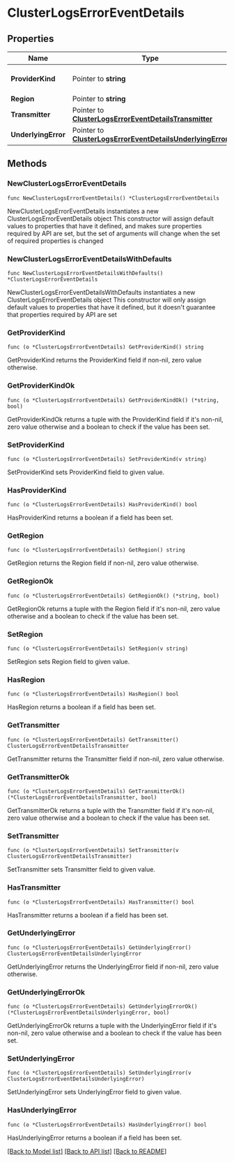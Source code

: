 # ClusterLogsErrorEventDetails

## Properties

Name | Type | Description | Notes
------------ | ------------- | ------------- | -------------
**ProviderKind** | Pointer to **string** | cloud provider used | [optional] 
**Region** | Pointer to **string** |  | [optional] 
**Transmitter** | Pointer to [**ClusterLogsErrorEventDetailsTransmitter**](ClusterLogsErrorEventDetailsTransmitter.md) |  | [optional] 
**UnderlyingError** | Pointer to [**ClusterLogsErrorEventDetailsUnderlyingError**](ClusterLogsErrorEventDetailsUnderlyingError.md) |  | [optional] 

## Methods

### NewClusterLogsErrorEventDetails

`func NewClusterLogsErrorEventDetails() *ClusterLogsErrorEventDetails`

NewClusterLogsErrorEventDetails instantiates a new ClusterLogsErrorEventDetails object
This constructor will assign default values to properties that have it defined,
and makes sure properties required by API are set, but the set of arguments
will change when the set of required properties is changed

### NewClusterLogsErrorEventDetailsWithDefaults

`func NewClusterLogsErrorEventDetailsWithDefaults() *ClusterLogsErrorEventDetails`

NewClusterLogsErrorEventDetailsWithDefaults instantiates a new ClusterLogsErrorEventDetails object
This constructor will only assign default values to properties that have it defined,
but it doesn't guarantee that properties required by API are set

### GetProviderKind

`func (o *ClusterLogsErrorEventDetails) GetProviderKind() string`

GetProviderKind returns the ProviderKind field if non-nil, zero value otherwise.

### GetProviderKindOk

`func (o *ClusterLogsErrorEventDetails) GetProviderKindOk() (*string, bool)`

GetProviderKindOk returns a tuple with the ProviderKind field if it's non-nil, zero value otherwise
and a boolean to check if the value has been set.

### SetProviderKind

`func (o *ClusterLogsErrorEventDetails) SetProviderKind(v string)`

SetProviderKind sets ProviderKind field to given value.

### HasProviderKind

`func (o *ClusterLogsErrorEventDetails) HasProviderKind() bool`

HasProviderKind returns a boolean if a field has been set.

### GetRegion

`func (o *ClusterLogsErrorEventDetails) GetRegion() string`

GetRegion returns the Region field if non-nil, zero value otherwise.

### GetRegionOk

`func (o *ClusterLogsErrorEventDetails) GetRegionOk() (*string, bool)`

GetRegionOk returns a tuple with the Region field if it's non-nil, zero value otherwise
and a boolean to check if the value has been set.

### SetRegion

`func (o *ClusterLogsErrorEventDetails) SetRegion(v string)`

SetRegion sets Region field to given value.

### HasRegion

`func (o *ClusterLogsErrorEventDetails) HasRegion() bool`

HasRegion returns a boolean if a field has been set.

### GetTransmitter

`func (o *ClusterLogsErrorEventDetails) GetTransmitter() ClusterLogsErrorEventDetailsTransmitter`

GetTransmitter returns the Transmitter field if non-nil, zero value otherwise.

### GetTransmitterOk

`func (o *ClusterLogsErrorEventDetails) GetTransmitterOk() (*ClusterLogsErrorEventDetailsTransmitter, bool)`

GetTransmitterOk returns a tuple with the Transmitter field if it's non-nil, zero value otherwise
and a boolean to check if the value has been set.

### SetTransmitter

`func (o *ClusterLogsErrorEventDetails) SetTransmitter(v ClusterLogsErrorEventDetailsTransmitter)`

SetTransmitter sets Transmitter field to given value.

### HasTransmitter

`func (o *ClusterLogsErrorEventDetails) HasTransmitter() bool`

HasTransmitter returns a boolean if a field has been set.

### GetUnderlyingError

`func (o *ClusterLogsErrorEventDetails) GetUnderlyingError() ClusterLogsErrorEventDetailsUnderlyingError`

GetUnderlyingError returns the UnderlyingError field if non-nil, zero value otherwise.

### GetUnderlyingErrorOk

`func (o *ClusterLogsErrorEventDetails) GetUnderlyingErrorOk() (*ClusterLogsErrorEventDetailsUnderlyingError, bool)`

GetUnderlyingErrorOk returns a tuple with the UnderlyingError field if it's non-nil, zero value otherwise
and a boolean to check if the value has been set.

### SetUnderlyingError

`func (o *ClusterLogsErrorEventDetails) SetUnderlyingError(v ClusterLogsErrorEventDetailsUnderlyingError)`

SetUnderlyingError sets UnderlyingError field to given value.

### HasUnderlyingError

`func (o *ClusterLogsErrorEventDetails) HasUnderlyingError() bool`

HasUnderlyingError returns a boolean if a field has been set.


[[Back to Model list]](../README.md#documentation-for-models) [[Back to API list]](../README.md#documentation-for-api-endpoints) [[Back to README]](../README.md)



